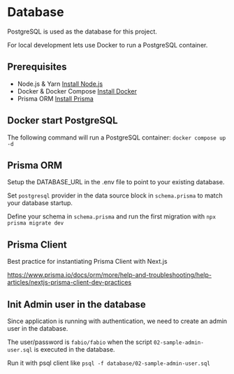 # Database

PostgreSQL is used as the database for this project.

For local development lets use Docker to run a PostgreSQL container.

## Prerequisites

- Node.js & Yarn [Install Node.js](https://nodejs.org/en/download/)
- Docker & Docker Compose [Install Docker](https://docs.docker.com/get-docker/)
- Prisma ORM [Install Prisma](https://www.prisma.io/docs/getting-started)

## Docker start PostgreSQL

The following command will run a PostgreSQL container: `docker compose up -d`

## Prisma ORM

Setup the DATABASE_URL in the .env file to point to your existing database.

Set `postgresql` provider in the data source block in `schema.prisma` to match your database startup.

Define your schema in `schema.prisma` and run the first migration with `npx prisma migrate dev`

## Prisma Client

Best practice for instantiating Prisma Client with Next.js

<https://www.prisma.io/docs/orm/more/help-and-troubleshooting/help-articles/nextjs-prisma-client-dev-practices>

## Init Admin user in the database

Since application is running with authentication, we need to create an admin user in the database.

The user/password is `fabio/fabio` when the script `02-sample-admin-user.sql` is executed in the database.

Run it with psql client like `psql -f database/02-sample-admin-user.sql`
